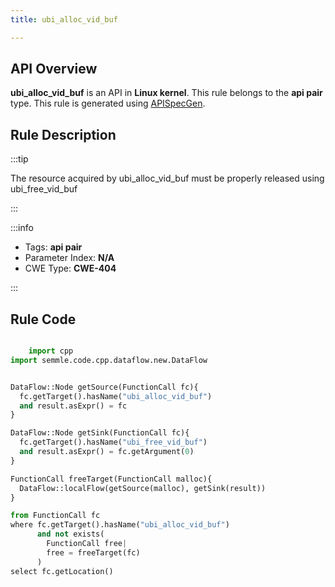 ```yaml
---
title: ubi_alloc_vid_buf

---
```



## API Overview
**ubi_alloc_vid_buf** is an API in **Linux kernel**. This rule belongs to the **api pair** type. This rule is generated using [APISpecGen](../../tools/APISpecGen).
## Rule Description

:::tip

The resource acquired by ubi_alloc_vid_buf must be properly released using ubi_free_vid_buf

:::

:::info

- Tags: **api pair**
- Parameter Index: **N/A**
- CWE Type: **CWE-404**

:::

## Rule Code
```python

    import cpp
import semmle.code.cpp.dataflow.new.DataFlow


DataFlow::Node getSource(FunctionCall fc){
  fc.getTarget().hasName("ubi_alloc_vid_buf")
  and result.asExpr() = fc
}

DataFlow::Node getSink(FunctionCall fc){
  fc.getTarget().hasName("ubi_free_vid_buf")
  and result.asExpr() = fc.getArgument(0)
}

FunctionCall freeTarget(FunctionCall malloc){
  DataFlow::localFlow(getSource(malloc), getSink(result))
}

from FunctionCall fc
where fc.getTarget().hasName("ubi_alloc_vid_buf")
      and not exists(
        FunctionCall free| 
        free = freeTarget(fc)
      )
select fc.getLocation()

    
```